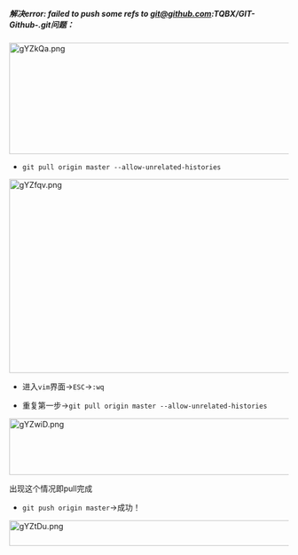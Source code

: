 ##### 解决error: failed to push some refs to git@github.com:TQBX/GIT-Github-.git问题：

<img src="https://t1.picb.cc/uploads/2019/11/04/gYZkQa.png" alt="gYZkQa.png" border="0" width="1277" height="201" />

- `git pull origin master --allow-unrelated-histories`

<img src="https://t1.picb.cc/uploads/2019/11/04/gYZfqv.png" alt="gYZfqv.png" border="0" width="1277" height="350">

- 进入`vim`界面->`ESC`->`:wq`

- 重复第一步->`git pull origin master --allow-unrelated-histories`

<img src="https://t1.picb.cc/uploads/2019/11/04/gYZwiD.png" alt="gYZwiD.png" border="0" width="1277" height="102">

  出现这个情况即pull完成

- `git push origin master`->成功！

<img src="https://t1.picb.cc/uploads/2019/11/04/gYZtDu.png" alt="gYZtDu.png" border="0" width="1277" height="46">
